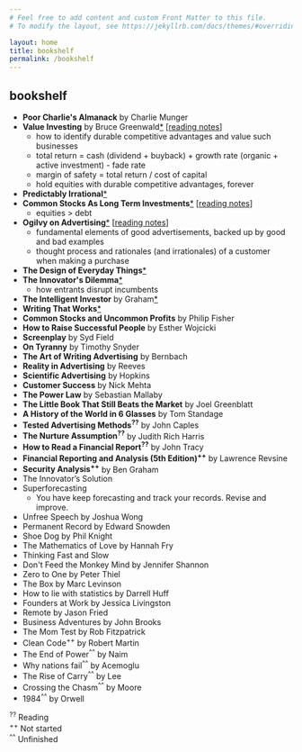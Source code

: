 ```yaml
---
# Feel free to add content and custom Front Matter to this file.
# To modify the layout, see https://jekyllrb.com/docs/themes/#overriding-theme-defaults

layout: home
title: bookshelf
permalink: /bookshelf
---
```


## bookshelf

- **Poor Charlie's Almanack** by Charlie Munger
- **Value Investing** by Bruce Greenwald[*](https://www.amazon.com/Value-Investing-Graham-Buffett-Finance-ebook/dp/B08M5C79D9/ref=tmm_kin_swatch_0?_encoding=UTF8&qid=1687149048&sr=8-2) [[reading notes](/essays/value-investing)]
  - how to identify durable competitive advantages and value such businesses
  - total return = cash (dividend + buyback) + growth rate (organic + active investment) - fade rate
  - margin of safety = total return / cost of capital
  - hold equities with durable competitive advantages, forever
- **Predictably Irrational**[*](https://www.amazon.com/Predictably-Irrational-Revised-Expanded-Decisions-ebook/dp/B002C949KE/ref=tmm_kin_swatch_0?_encoding=UTF8&qid=1687148577&sr=8-1)
- **Common Stocks As Long Term Investments**[*](https://www.amazon.com/Common-Stocks-Long-Term-Investments-ebook/dp/B0B9TZ8LD9/ref=tmm_kin_swatch_0?_encoding=UTF8&qid=1687152061&sr=8-1) [[reading notes](/essays/common-stocks)]
  - equities > debt
- **Ogilvy on Advertising**[*](https://www.amazon.com/Ogilvy-Advertising-David-ebook/dp/B00EMXBZKA/ref=tmm_kin_swatch_0?_encoding=UTF8&qid=1687148627&sr=8-1) [[reading notes](/essays/ogilvy-on-ads)]
  - fundamental elements of good advertisements, backed up by good and bad examples
  - thought process and rationales (and irrationales) of a customer when making a purchase
- **The Design of Everyday Things**[*](https://www.amazon.com/Design-Everyday-Things-Revised-Expanded-ebook/dp/B00E257T6C/ref=tmm_kin_swatch_0?_encoding=UTF8&qid=1687152011&sr=8-1)
- **The Innovator's Dilemma**[*](https://www.amazon.com/Innovators-Dilemma-Technologies-Management-Innovation-ebook/dp/B012BLTM6I/ref=tmm_kin_swatch_0?_encoding=UTF8&qid=1687152102&sr=8-1)
  - how entrants disrupt incumbents
- **The Intelligent Investor** by Graham[*](https://www.amazon.com/Intelligent-Investor-Collins-Business-Essentials-ebook/dp/B000FC12C8/ref=sr_1_2?keywords=The+Intelligent+Investor&qid=1687152046&sr=8-2)
- **Writing That Works**[*](https://www.amazon.com/Writing-That-Works-3rd-Communicate-ebook/dp/B0040GJDSA/ref=tmm_kin_swatch_0?_encoding=UTF8&qid=1687152124&sr=8-1)
- **Common Stocks and Uncommon Profits** by Philip Fisher
- **How to Raise Successful People** by Esther Wojcicki
- **Screenplay** by Syd Field
- **On Tyranny** by Timothy Snyder
- **The Art of Writing Advertising** by Bernbach
- **Reality in Advertising** by Reeves
- **Scientific Advertising** by Hopkins
- **Customer Success** by Nick Mehta
- **The Power Law** by Sebastian Mallaby
- **The Little Book That Still Beats the Market** by Joel Greenblatt
- **A History of the World in 6 Glasses** by Tom Standage
- **Tested Advertising Methods<sup>??</sup>** by John Caples
- **The Nurture Assumption<sup>??</sup>** by Judith Rich Harris
- **How to Read a Financial Report<sup>??</sup>** by John Tracy
- **Financial Reporting and Analysis (5th Edition)<sup>++</sup>** by Lawrence Revsine
- **Security Analysis<sup>++</sup>** by Ben Graham
- The Innovator’s Solution
- Superforecasting
  - You have keep forecasting and track your records. Revise and improve.
- Unfree Speech by Joshua Wong
- Permanent Record by Edward Snowden
- Shoe Dog by Phil Knight
- The Mathematics of Love by Hannah Fry
- Thinking Fast and Slow
- Don't Feed the Monkey Mind by Jennifer Shannon
- Zero to One by Peter Thiel
- The Box by Marc Levinson
- How to lie with statistics by Darrell Huff
- Founders at Work by Jessica Livingston
- Remote by Jason Fried
- Business Adventures by John Brooks
- The Mom Test by Rob Fitzpatrick
- Clean Code<sup>++</sup> by Robert Martin
- The End of Power<sup>^^</sup> by Naim
- Why nations fail<sup>^^</sup> by Acemoglu
- The Rise of Carry<sup>^^</sup> by Lee
- Crossing the Chasm<sup>^^</sup> by Moore
- 1984<sup>^^</sup> by Orwell

<sup>??</sup> Reading<br />
<sup>++</sup> Not started<br />
<sup>^^</sup> Unfinished<br />
